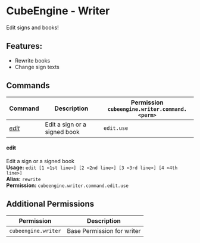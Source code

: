 # CubeEngine - Writer
Edit signs and books!
## Features:
 - Rewrite books
 - Change sign texts
## Commands
| Command | Description | Permission<br>`cubeengine.writer.command.<perm>` |
| --- | --- | --- |
| [*edit*](#edit) | Edit a sign or a signed book | `edit.use` |
#### edit  
Edit a sign or a signed book  
**Usage:** `edit [1 <1st line>] [2 <2nd line>] [3 <3rd line>] [4 <4th line>]`  
**Alias:** `rewrite`  
**Permission:** `cubeengine.writer.command.edit.use`  
  
## Additional Permissions

| Permission | Description |
| --- | --- |
| `cubeengine.writer` | Base Permission for writer |